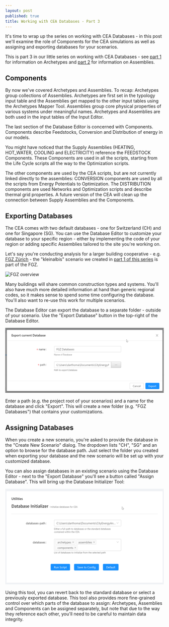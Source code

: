 ```yaml
---
layout: post
published: true
title: Working with CEA Databases - Part 3
---
```


It's time to wrap up the series on working with CEA Databases - in this post we'll examine the role of Components for the CEA simulations as well as assigning and exporting databases for your scenarios.

<!--more-->

This is part 3 in our little series on working with CEA Databases - see [part 1](/cea-databases-part-1) for information on Archetypes and [part 2](/cea-databases-part-2) for information on Assemblies.

## Components

By now we've covered Archetypes and Assemblies. To recap: Archetypes group collections of Assemblies. Archetypes are first set in the typology input table and the Assemblies get mapped to the other input tables using the Archetypes Mapper Tool. Assemblies group core physical properties of various systems under meaningful names. Archetypes and Assemblies are both used in the input tables of the Input Editor.

The last section of the Database Editor is concerned with Components. Components describe Feedstocks, Conversion and Distribution of energy in our models.

You might have noticed that the Supply Assemblies (HEATING, HOT_WATER, COOLING and ELECTRICITY) reference the FEEDSTOCK Components. These Components are used in all the scripts, starting from the Life Cycle scripts all the way to the Optimization scripts.

The other components are used by the CEA scripts, but are not currently linked directly to the assemblies: CONVERSION components are used by all the scripts from Energy Potentials to Optimization. The DISTRIBUTION components are used Networks and Optimization scripts and describe thermal grid properties. A future version of the CEA will clean up the connection between Supply Assemblies and the Components.  

## Exporting Databases

The CEA comes with two default databases - one for Switzerland (CH) and one for Singapore (SG). You can use the Database Editor to customize your database to your specific region - either by implementing the code of your region or adding specific Assemblies tailored to the site you're working on.

Let's say you're conducting analysis for a larger building cooperative - e.g. [FGZ Zürich](https://fgzzh.ch/) - the "kleinalbis" scenario we created in [part 1 of this series](/cea-databases-part-1) is part of the FGZ.

![FGZ overview](https://fgzzh.ch/zh/assets/uploads/2019/10/fgz_siedlungen1.jpg)

Many buildings will share common construction types and systems. You'll also have much more detailed information at hand than generic regional codes, so it makes sense to spend some time configuring the database. You'll also want to re-use this work for multiple scenarios.

The Database Editor can export the database to a separate folder - outside of your scenario. Use the "Export Database" button in the top-right of the Database Editor.

![The Export Database Dialog](../images/2020-02-24-cea-databases/export-database-dialog.png)

Enter a path (e.g. the project root of your scenarios) and a name for the database and click "Export". This will create a new folder (e.g. "FGZ Databases") that contains your customizations.

## Assigning Databases

When you create a new scenario, you're asked to provide the database in the "Create New Scenario" dialog. The dropdown lists "CH", "SG" and an option to browse for the database path. Just select the folder you created when exporting your database and the new scenario will be set up with your customized database.

You can also assign databases in an existing scenario using the Database Editor - next to the "Export Database" you'll see a button called "Assign Database". This will bring up the Database Initializer Tool:

![The Database Initializer Tool](../images/2020-02-24-cea-databases/database-initializer-tool.png)

Using this tool, you can revert back to the standard database or select a previously exported database. This tool also provides more fine-grained control over which parts of the database to assign: Archetypes, Assemblies and Components can be assigned separately, but note that due to the way they reference each other, you'll need to be careful to maintain data integrity.


